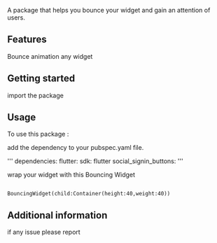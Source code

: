 <!--
This README describes the package. If you publish this package to pub.dev,
this README's contents appear on the landing page for your package.

For information about how to write a good package README, see the guide for
[writing package pages](https://dart.dev/guides/libraries/writing-package-pages).

For general information about developing packages, see the Dart guide for
[creating packages](https://dart.dev/guides/libraries/create-library-packages)
and the Flutter guide for
[developing packages and plugins](https://flutter.dev/developing-packages).
-->

 A package that helps you bounce your widget and gain an attention of users.

## Features

Bounce animation 
any widget


## Getting started

import the package



## Usage
To use this package :

add the dependency to your pubspec.yaml file.

'''
dependencies:
    flutter:
      sdk: flutter
    social_signin_buttons:
'''

wrap your widget with this Bouncing Widget

<code>
BouncingWidget(child:Container(height:40,weight:40))
</code>

## Additional information

if any issue please report
